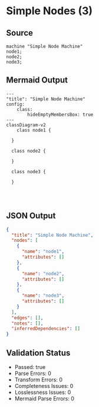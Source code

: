 # Simple Nodes (3)

## Source
```machine
machine "Simple Node Machine"
node1;
node2;
node3;
```

## Mermaid Output
```mermaid
---
"title": "Simple Node Machine"
config:
    class:
        hideEmptyMembersBox: true
---
classDiagram-v2
    class node1 {
    
  }

  class node2 {
    
  }

  class node3 {
    
  }
  
  
  

```

## JSON Output
```json
{
  "title": "Simple Node Machine",
  "nodes": [
    {
      "name": "node1",
      "attributes": []
    },
    {
      "name": "node2",
      "attributes": []
    },
    {
      "name": "node3",
      "attributes": []
    }
  ],
  "edges": [],
  "notes": [],
  "inferredDependencies": []
}
```

## Validation Status
- Passed: true
- Parse Errors: 0
- Transform Errors: 0
- Completeness Issues: 0
- Losslessness Issues: 0
- Mermaid Parse Errors: 0

